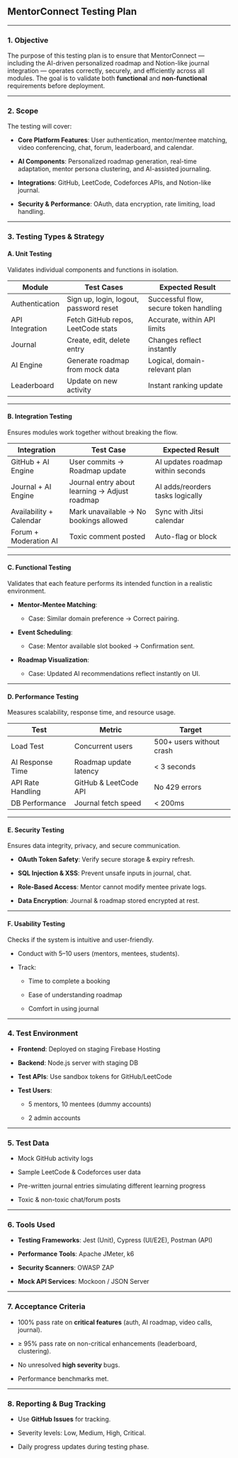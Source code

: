 ## **MentorConnect Testing Plan**

---

### **1\. Objective**

The purpose of this testing plan is to ensure that MentorConnect — including the AI-driven personalized roadmap and Notion-like journal integration — operates correctly, securely, and efficiently across all modules. The goal is to validate both **functional** and **non-functional** requirements before deployment.

---

### **2\. Scope**

The testing will cover:

* **Core Platform Features**: User authentication, mentor/mentee matching, video conferencing, chat, forum, leaderboard, and calendar.

* **AI Components**: Personalized roadmap generation, real-time adaptation, mentor persona clustering, and AI-assisted journaling.

* **Integrations**: GitHub, LeetCode, Codeforces APIs, and Notion-like journal.

* **Security & Performance**: OAuth, data encryption, rate limiting, load handling.

---

### **3\. Testing Types & Strategy**

#### **A. Unit Testing**

Validates individual components and functions in isolation.

| Module | Test Cases | Expected Result |
| ----- | ----- | ----- |
| Authentication | Sign up, login, logout, password reset | Successful flow, secure token handling |
| API Integration | Fetch GitHub repos, LeetCode stats | Accurate, within API limits |
| Journal | Create, edit, delete entry | Changes reflect instantly |
| AI Engine | Generate roadmap from mock data | Logical, domain-relevant plan |
| Leaderboard | Update on new activity | Instant ranking update |

---

#### **B. Integration Testing**

Ensures modules work together without breaking the flow.

| Integration | Test Case | Expected Result |
| ----- | ----- | ----- |
| GitHub \+ AI Engine | User commits → Roadmap update | AI updates roadmap within seconds |
| Journal \+ AI Engine | Journal entry about learning → Adjust roadmap | AI adds/reorders tasks logically |
| Availability \+ Calendar | Mark unavailable → No bookings allowed | Sync with Jitsi calendar |
| Forum \+ Moderation AI | Toxic comment posted | Auto-flag or block |

---

#### **C. Functional Testing**

Validates that each feature performs its intended function in a realistic environment.

* **Mentor-Mentee Matching**:

  * Case: Similar domain preference → Correct pairing.

* **Event Scheduling**:

  * Case: Mentor available slot booked → Confirmation sent.

* **Roadmap Visualization**:

  * Case: Updated AI recommendations reflect instantly on UI.

---

#### **D. Performance Testing**

Measures scalability, response time, and resource usage.

| Test | Metric | Target |
| ----- | ----- | ----- |
| Load Test | Concurrent users | 500+ users without crash |
| AI Response Time | Roadmap update latency | \< 3 seconds |
| API Rate Handling | GitHub & LeetCode API | No 429 errors |
| DB Performance | Journal fetch speed | \< 200ms |

---

#### **E. Security Testing**

Ensures data integrity, privacy, and secure communication.

* **OAuth Token Safety**: Verify secure storage & expiry refresh.

* **SQL Injection & XSS**: Prevent unsafe inputs in journal, chat.

* **Role-Based Access**: Mentor cannot modify mentee private logs.

* **Data Encryption**: Journal & roadmap stored encrypted at rest.

---

#### **F. Usability Testing**

Checks if the system is intuitive and user-friendly.

* Conduct with 5–10 users (mentors, mentees, students).

* Track:

  * Time to complete a booking

  * Ease of understanding roadmap

  * Comfort in using journal

---

### **4\. Test Environment**

* **Frontend**: Deployed on staging Firebase Hosting

* **Backend**: Node.js server with staging DB

* **Test APIs**: Use sandbox tokens for GitHub/LeetCode

* **Test Users**:

  * 5 mentors, 10 mentees (dummy accounts)

  * 2 admin accounts

---

### **5\. Test Data**

* Mock GitHub activity logs

* Sample LeetCode & Codeforces user data

* Pre-written journal entries simulating different learning progress

* Toxic & non-toxic chat/forum posts

---

### **6\. Tools Used**

* **Testing Frameworks**: Jest (Unit), Cypress (UI/E2E), Postman (API)

* **Performance Tools**: Apache JMeter, k6

* **Security Scanners**: OWASP ZAP

* **Mock API Services**: Mockoon / JSON Server

---

### **7\. Acceptance Criteria**

* 100% pass rate on **critical features** (auth, AI roadmap, video calls, journal).

* ≥ 95% pass rate on non-critical enhancements (leaderboard, clustering).

* No unresolved **high severity** bugs.

* Performance benchmarks met.

---

### **8\. Reporting & Bug Tracking**

* Use **GitHub Issues** for tracking.

* Severity levels: Low, Medium, High, Critical.

* Daily progress updates during testing phase.

